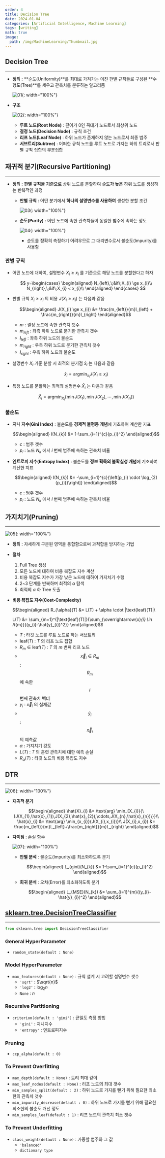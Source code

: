 ```yaml
---
order: 4
title: Decision Tree
date: 2024-01-04
categories: [Artificial Intelligence, Machine Learning]
tags: [writing]
math: true
image:
  path: /img/MachineLearning/Thumbnail.jpg
---
```


## Decision Tree
-----

- **정의** : **순도(Uniformity)**를 최대로 가져가는 이진 판별 규칙들로 구성된 **수형도(Tree)**를 세우고 관측치를 분류하는 알고리즘

    ![01](/img/MachineLearning/04-01.png){: width="100%"}

- **구조**

    ![02](/img/MachineLearning/04-02.png){: width="100%"}

    - **루트 노드(Root Node)** : 깊이가 0인 꼭대기 노드로서 최상위 노드
    - **결정 노드(Decision Node)** : 규칙 조건
    - **리프 노드(Leaf Node)** : 하위 노드가 존재하지 않는 노드로서 최종 범주
    - **서브트리(Subtree)** : 어떠한 규칙 노드를 루트 노드로 가지는 하위 트리로서 판별 규칙 집합의 부분집합

## 재귀적 분기(Recursive Partitioning)
-----

- **정의** : **판별 규칙을 기준으로** 상위 노드를 분할하여 **순도가 높은** 하위 노드를 생성하는 반복적인 과정

    - **판별 규칙** : 어떤 분기에서 **하나의 설명변수를 사용하여** 생성한 분할 조건

        ![03](/img/MachineLearning/04-03.png){: width="100%"}

    - **순도(Purity)** : 어떤 노드에 속한 관측치들이 동일한 범주에 속하는 정도

        ![04](/img/MachineLearning/04-04.jpeg){: width="100%"}

        - 순도를 정확히 측정하기 어려우므로 그 대리변수로서 불순도(Impurity)를 사용함

### 판별 규칙

- 어떤 노드에 대하여, 설명변수 $X_{i} \ge x_{i}$ 를 기준으로 해당 노드를 분할한다고 하자

    $$
    y=\begin{cases}
    \begin{aligned}
    N_{left},\;&if\;X_{i} \ge x_{i}\\
    N_{right},\;&if\;X_{i} < x_{i}\\
    \end{aligned}
    \end{cases}
    $$

- 판별 규칙 $X_{i} \ge x_{i}$ 의 비용 $J(X_{i} \ge x_{i})$ 는 다음과 같음

    $$\begin{aligned}
    J(X_{i} \ge x_{i})
    &= \frac{m_{left}}{m}I_{left} + \frac{m_{right}}{m}I_{right}
    \end{aligned}$$

    - $m$ : 결정 노드에 속한 관측치 갯수
    - $m_{left}$ : 좌측 하위 노드로 분기한 관측치 갯수
    - $I_{left}$ : 좌측 하위 노드의 불순도
    - $m_{right}$ : 우측 하위 노드로 분기한 관측치 갯수
    - $I_{right}$ : 우측 하위 노드의 불순도

- 설명변수 $X_{i}$ 기준 분할 시 최적의 분기점 $\hat{x}_{i}$ 는 다음과 같음

    $$
    \hat{x}_{i}
    =\text{arg} \min_{x_{i}}{J(X_{i} \ge x_{i})}
    $$

- 특정 노드를 분할하는 최적의 설명변수 $\hat{X}_{i}$ 는 다음과 같음

    $$
    \hat{X}_{i}
    = \text{arg} \min_{X_{i}}{\left\{\min{J(X_{1})},\min{J(X_{2})},\cdots,\min{J(X_{n})}\right\}}
    $$

### 불순도

- **지니 지수(Gini Index)** : 불순도를 **경제적 불평등 개념**에 기초하여 계산한 지표

    $$\begin{aligned}
    I(N_{k})
    &= 1-\sum_{i=1}^{c}{p_{i}^2}
    \end{aligned}$$

    - $c$ : 범주 갯수
    - $p_{i}$ : 노드 $N_{k}$ 에서 $i$ 번째 범주에 속하는 관측치 비율

- **엔트로피 지수(Entropy Index)** : 불순도를 **정보 획득의 불확실성 개념**에 기초하여 계산한 지표

    $$\begin{aligned}
    I(N_{k})
    &= -\sum_{i=1}^{c}{\left[p_{i} \cdot \log_{2}{p_{i}}\right]}
    \end{aligned}$$

    - $c$ : 범주 갯수
    - $p_{i}$ : 노드 $N_{k}$ 에서 $i$ 번째 범주에 속하는 관측치 비율

## 가지치기(Pruning)
-----

![05](/img/MachineLearning/04-05.png){: width="100%"}

- **정의** : 자세하게 구분된 영역을 통합함으로써 과적합을 방지하는 기법

- **절차**
    1. Full Tree 생성
    2. 모든 노드에 대하여 비용 복잡도 지수 계산
    3. 비용 복잡도 지수가 가장 낮은 노드에 대하여 가지치기 수행
    4. 2~3 단계를 반복하며 최적의 $\alpha$ 탐색
    5. 최적의 $\alpha$ 하 Tree 도출

- **비용 복잡도 지수(Cost-Complexity)**

    $$\begin{aligned}
    R_{\alpha}(T)
    &= L(T) + \alpha \cdot |\text{leaf}(T)|\\

    L(T)
    &= \sum_{m=1}^{|\text{leaf}(T)|}{\sum_{\overrightarrow{x}_{i} \in R_{m}}{(y_{i}-\hat{y}_{i})^2}}
    \end{aligned}$$

    - $T$ : 타깃 노드를 루트 노드로 하는 서브트리
    - $\text{leaf}(T)$ : $T$ 의 리프 노드 집합
    - $R_{m} \in \text{leaf}(T)$ : $T$ 의 $m$ 번째 리프 노드
    - $$\overrightarrow{x}_{i} \in R_{m}$$ : $$R_{m}$$ 에 속한 $$i$$ 번째 관측치 벡터
    - $y_{i}$ : $\overrightarrow{x}_{i}$ 의 실제값
    - $$\hat{y}_{i}$$ : $$\overrightarrow{x}_{i}$$ 의 예측값
    - $\alpha$ : 가지치기 강도
    - $L(T)$ : $T$ 의 훈련 관측치에 대한 예측 손실
    - $R_{\alpha}(T)$ : 타깃 노드의 비용 복잡도 지수

## DTR
-----

![06](/img/MachineLearning/04-06.png){: width="100%"}

- **재귀적 분기**

    $$\begin{aligned}
    \hat{X}_{i}
    &= \text{arg} \min_{X_{i}}{\{J(X_{1},\hat{x}_{1}),J(X_{2},\hat{x}_{2}),\cdots,J(X_{n},\hat{x}_{n})\}}\\
    \hat{x}_{i}
    &= \text{arg} \min_{x_{i}}{J(X_{i},x_{i})}\\
    J(X_{i},x_{i})
    &= \frac{m_{left}}{m}L_{left}+\frac{m_{right}}{m}L_{right}
    \end{aligned}$$

- **차이점** : 손실 함수

    ![07](/img/MachineLearning/04-07.png){: width="100%"}

    - **판별 분석** : 불순도(Impurity)를 최소화하도록 분기

        $$\begin{aligned}
        L_{gini}(N_{k})
        &= 1-\sum_{i=1}^{c}{p_{i}^2}
        \end{aligned}$$

    - **회귀 분석** : 오차(Error)를 최소화하도록 분기

        $$\begin{aligned}
        L_{MSE}(N_{k})
        &= \sum_{i=1}^{m}{(y_{i}-\hat{y}_{i})^2}
        \end{aligned}$$

## [sklearn.tree.DecisionTreeClassifier](https://scikit-learn.org/stable/modules/generated/sklearn.tree.DecisionTreeClassifier.html#sklearn.tree.DecisionTreeClassifier)
-----

```python
from sklearn.tree import DecisionTreeClassifier
```

### General HyperParameter

- `random_state(default : None)`

### Model HyperParameter

- `max_features(default : None)` : 규칙 설계 시 고려할 설명변수 갯수
    - `'sqrt'` : $\sqrt{n}$
    - `'log2'` : $\log_2{n}$
    - `None` : $n$

### Recursive Partitioning

- `criterion(default : 'gini')` : 균일도 측정 방법
    - `'gini'` : 지니지수
    - `'entropy'` : 엔트로피지수

### Pruning

- `ccp_alpha(default : 0)`

### To Prevent Overfitting

- `max_depth(default : None)` : 트리 최대 깊이
- `max_leaf_nodes(default : None)` : 리프 노드의 최대 갯수
- `min_samples_split(default : 2)` : 하위 노드로 가지를 뻗기 위해 필요한 최소한의 관측치 갯수
- `min_impurity_decrease(default : 0)` : 하위 노드로 가지를 뻗기 위해 필요한 최소한의 불순도 개선 정도
- `min_samples_leaf(default : 1)` : 리프 노드의 관측치 최소 갯수

### To Prevent Underfitting

- `class_weight(default : None)` : 가중할 범주와 그 값
    - `'balanced'`
    - `dictionary type`